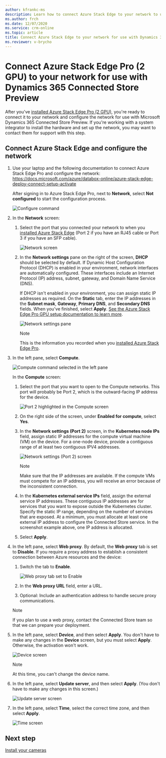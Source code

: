 ```yaml
---
author: kfrankc-ms
description: Learn how to connect Azure Stack Edge to your network to use with Dynamics 365 Connected Store Preview
ms.author: frch
ms.date: 12/07/2020
ms.service: crm-online
ms.topic: article
title: Connect Azure Stack Edge to your network for use with Dynamics 365 Connected Store Preview
ms.reviewer: v-brycho
---
```


# Connect Azure Stack Edge Pro (2 GPU) to your network for use with Dynamics 365 Connected Store Preview

After you've [installed Azure Stack Edge Pro (2 GPU)](ase-install.md), you're ready to connect it to your network and configure the network for use with Microsoft Dynamics 365 Connected Store Preview. If you're working with a system integrator to install the hardware and set up the network, you may want to contact them for support with this step. 

## Connect Azure Stack Edge and configure the network

1. Use your laptop and the following documentation to connect Azure Stack Edge Pro and configure the network: https://docs.microsoft.com/azure/databox-online/azure-stack-edge-deploy-connect-setup-activate

    After signing in to Azure Stack Edge Pro, next to **Network**, select **Not configured** to start the configuration process.

    ![Configure command](media/ase-configure-network.PNG "Configure command")

2. In the **Network** screen:

    1. Select the port that you connected your network to when you [installed Azure Stack Edge](ase-install.md) (Port 2 if you have an RJ45 cable or Port 3 if you have an SFP cable).

        ![Network screen](media/ase-network.PNG "Network screen")

    2. In the **Network settings** pane on the right of the screen, **DHCP** should be selected by default. If Dynamic Host Configuration Protocol (DHCP) is enabled in your environment, network interfaces are automatically configured. These interfaces include an Internet Protocol (IP) address, subnet, gateway, and Domain Name Service (DNS).

        If DHCP isn't enabled in your environment, you can assign static IP addresses as required. On the **Static** tab, enter the IP addresses in the **Subnet mask**, **Gateway**, **Primary DNS**, and **Secondary DNS** fields. When you've finished, select **Apply**. [See the Azure Stack Edge Pro GPU setup documentation to learn more](/azure/databox-online/azure-stack-edge-gpu-deploy-configure-network-compute-web-proxy#configure-network).

        ![Network settings pane](media/ase-network-settings.PNG "Network settings pane")

        > [!NOTE]
        > This is the information you recorded when you [installed Azure Stack Edge Pro](ase-install.md).

3. In the left pane, select **Compute**.

    ![Compute command selected in the left pane](media/ase-compute.PNG "Compute command selected in the left pane")

    In the **Compute** screen:

    1. Select the port that you want to open to the Compute networks. This port will probably be Port 2, which is the outward-facing IP address for the device.

        ![Port 2 highlighted in the Compute screen](media/ase-compute-port-2.PNG "Port 2 highlighted in the Compute screen")

    2. On the right side of the screen, under **Enabled for compute**, select **Yes**.

    3. In the **Network settings (Port 2)** screen, in the **Kubernetes node IPs** field, assign static IP addresses for the compute virtual machine (VM) on the device. For a one-node device, provide a contiguous range of at least two contiguous IPV4 addresses.

        ![Network settings (Port 2) screen](media/ase-compute-apply.PNG "Network settings (Port 2) screen")

        > [!NOTE]
        > Make sure that the IP addresses are available. If the compute VMs must compete for an IP address, you will receive an error because of the inconsistent connection.

    4. In the **Kubernetes external service IPs** field, assign the external service IP addresses. These contiguous IP addresses are for services that you want to expose outside the Kubernetes cluster. Specify the static IP range, depending on the number of services that are exposed. At a minimum, you must allocate at least one external IP address to configure the Connected Store service. In the screenshot example above, one IP address is allocated. 

    5. Select **Apply**.

4. In the left pane, select **Web proxy**. By default, the **Web proxy** tab is set to **Disable**. If you require a proxy address to establish a consistent connection between Azure resources and the device:

    1. Switch the tab to **Enable**.

        ![Web proxy tab set to Enable](media/ase-web-proxy-authentication-address.PNG "Web proxy tab set to Enable")

    2. In the **Web proxy URL** field, enter a URL.

    3. Optional: Include an authentication address to handle secure proxy communications.

    > [!NOTE]
    > If you plan to use a web proxy, contact the Connected Store team so that we can prepare your deployment.

5. In the left pane, select **Device**, and then select **Apply**. You don't have to make any changes in the **Device** screen, but you must select **Apply**. Otherwise, the activation won't work.

    ![Device screen](media/ase-device.PNG "Device screen")

    > [!NOTE]
    > At this time, you can't change the device name.

6. In the left pane, select **Update server**, and then select **Apply**. (You don't have to make any changes in this screen.)

    ![Update server screen](media/ase-update-server.PNG "Update server screen")

7. In the left pane, select **Time**, select the correct time zone, and then select **Apply**.

    ![Time screen](media/ase-select-time-zone.PNG "Time screen")

## Next step

[Install your cameras](install-cameras.md)